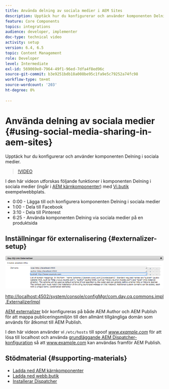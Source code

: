 ```yaml
---
title: Använda delning av sociala medier i AEM Sites
description: Upptäck hur du konfigurerar och använder komponenten Delning i sociala medier.
feature: Core Components
topics: integrations
audience: developer, implementer
doc-type: technical video
activity: setup
version: 6.4, 6.5
topic: Content Management
role: Developer
level: Intermediate
exl-id: 569069e8-7964-49f1-96ed-7dfa4f8ed96c
source-git-commit: b3e9251bdb18a008be95c1fa9e5c79252a74fc98
workflow-type: tm+mt
source-wordcount: '203'
ht-degree: 0%

---
```


# Använda delning av sociala medier {#using-social-media-sharing-in-aem-sites}

Upptäck hur du konfigurerar och använder komponenten Delning i sociala medier.

>[!VIDEO](https://video.tv.adobe.com/v/18897?quality=12&learn=on)

I den här videon utforskas följande funktioner i komponenten Delning i sociala medier (ingår i [AEM kärnkomponenter](https://experienceleague.adobe.com/docs/experience-manager-core-components/using/introduction.html)) med [Vi.butik](https://github.com/Adobe-Marketing-Cloud/aem-sample-we-retail#weretail) exempelwebbplats.

* 0:00 - Lägga till och konfigurera komponenten Delning i sociala medier
* 1:00 - Dela till Facebook
* 3:10 - Dela till Pinterest
* 6:25 - Använda komponenten Delning via sociala medier på en produktsida

## Inställningar för externalisering {#externalizer-setup}

![Day CQ Link Externalizer](assets/externalizer.png)

[http://localhost:4502/system/console/configMgr/com.day.cq.commons.impl.ExternalizerImpl](http://localhost:4502/system/console/configMgr/com.day.cq.commons.impl.ExternalizerImpl)

[AEM externalizer](https://helpx.adobe.com/experience-manager/6-5/sites/developing/using/externalizer.html) bör konfigureras på både AEM Author och AEM Publish för att mappa publiceringsmiljön till den allmänt tillgängliga domän som används för åtkomst till AEM Publish.

I den här videon använder vi `/etc/hosts` till spoof *www.example.com* för att lösa till localhost och använda [grundläggande AEM Dispatcher-konfiguration](https://experienceleague.adobe.com/docs/experience-manager-dispatcher/using/getting-started/dispatcher-install.html) så att www.example.com kan användas framför AEM Publish.

## Stödmaterial {#supporting-materials}

* [Ladda ned AEM kärnkomponenter](https://github.com/adobe/aem-core-wcm-components/releases)
* [Ladda ned webb.butik](https://github.com/Adobe-Marketing-Cloud/aem-sample-we-retail/releases)
* [Installerar Dispatcher](https://experienceleague.adobe.com/docs/experience-manager-dispatcher/using/getting-started/dispatcher-install.html)
